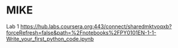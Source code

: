 # MIKE
Lab 1
https://hub.labs.coursera.org:443/connect/sharedmktvoqxb?forceRefresh=false&path=%2Fnotebooks%2FPY0101EN-1-1-Write_your_first_python_code.ipynb
